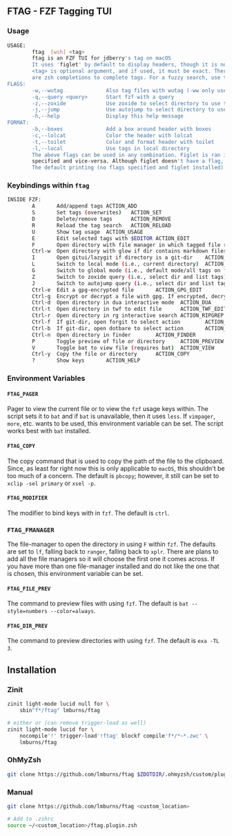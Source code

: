 ## FTAG - FZF Tagging TUI

### Usage

```sh
USAGE:
        ftag  [wsh] <tag>
        ftag is an FZF TUI for jdberry's tag on macOS
        It uses 'figlet' by default to display headers, though it is not needed
        <tag> is optional argument, and if used, it must be exact. There
        are zsh completions to complete tags. For a fuzzy search, use the -q flag
FLAGS:
        -w,--wutag              Also tag files with wutag (-ww only uses wutag)
        -q,--query <query>      Start fzf with a query
        -z,--zoxide             Use zoxide to select directory to use tags (only shows tagged files)
        -j,--jump               Use autojump to select directory to use tags (only shows tagged files)
        -h,--help               Display this help message
FORMAT:
        -b,--boxes              Add a box around header with boxes
        -c,--lolcat             Color the header with lolcat
        -t,--toilet             Color and format header with toilet
        -l,--local              Use tags in local directory
        The above flags can be used in any combination. Figlet is ran if toilet isn't
        specified and vice-versa. Although figlet doesn't have a flag, it is ran by default.
        The default printing (no flags specified and figlet installed) looks the nicest.
```

### Keybindings within `ftag`
```sh
INSIDE FZF:
        A       Add/append tags ACTION_ADD
        S       Set tags (overwrites)   ACTION_SET
        D       Delete/remove tags      ACTION_REMOVE
        R       Reload the tag search   ACTION_RELOAD
        U       Show tag usage  ACTION_USAGE
        E       Edit selected tags with $EDITOR ACTION_EDIT
        F       Open directory with file manager in which tagged file resides   ACTION_FILEMANAGER
        Ctrl-w  Open directory with glow if dir contains markdown files ACTION_GLOW
        I       Open gitui/lazygit if directory is a git-dir    ACTION_GIT
        L       Switch to local mode (i.e., current directory)  ACTION_LOCAL
        G       Switch to global mode (i.e., default mode/all tags on file system)      ACTION_GLOBAL
        Z       Switch to zoxide query (i.e., select dir and list tags) ACTION_ZOXIDE
        J       Switch to autojump query (i.e., select dir and list tags)       ACTION_AUTOJUMP
        Ctrl-e  Edit a gpg-encrypted file       ACTION_GPG_EDIT
        Ctrl-g  Encrypt or decrypt a file with gpg. If encrypted, decrypt and vice versa        ACTION_GPG
        Ctrl-d  Open directory in dua interactive mode  ACTION_DUA
        Ctrl-t  Open directory in twf to edit file      ACTION_TWF_EDIT
        Ctrl-r  Open directory in rg interactive search ACTION_RIPGREP
        Ctrl-f  If git-dir, open forgit to select action        ACTION_FORGIT
        Ctrl-b  If git-dir, open dotbare to select action       ACTION_DOTBARE
        Ctrl-n  Open directory in finder        ACTION_FINDER
        P       Toggle preview of file or directory     ACTION_PREVIEW
        V       Toggle bat to view file (requires bat)  ACTION_VIEW
        Ctrl-y  Copy the file or directory      ACTION_COPY
        ?       Show keys       ACTION_HELP
```

### Environment Variables

#### `FTAG_PAGER`
Pager to view the current file or to view the `fzf` usage keys within. The script sets it to `bat` and if `bat` is unavailable, then it uses `less`. If `vimpager`, `more`, etc. wants to be used, this environment variable can be set. The script works best with `bat` installed.

#### `FTAG_COPY`
The copy command that is used to copy the path of the file to the clipboard. Since, as least for right now this is only applicable to `macOS`, this shouldn't be too much of a concern. The default is `pbcopy`; however, it still can be set to `xclip -sel primary` or `xsel -p`.

#### `FTAG_MODIFIER`
The modifier to bind keys with in `fzf`. The default is `ctrl`.

### `FTAG_FMANAGER`
The file-manager to open the directory in using `F` within `fzf`. The defaults are set to `lf`, falling back to `ranger`, falling back to `xplr`. There are plans to add all the file managers so it will choose the first one it comes across. If you have more than one file-manager installed and do not like the one that is chosen, this environment variable can be set.

#### `FTAG_FILE_PREV`
The command to preview files with using `fzf`. The default is `bat --style=numbers --color=always`.

#### `FTAG_DIR_PREV`
The command to preview directories with using `fzf`. The default is `exa -TL 3`.

## Installation

### Zinit

```sh
zinit light-mode lucid null for \
    sbin"f*/ftag" lmburns/ftag

# either or (can remove trigger-load as well)
zinit light-mode lucid for \
    nocompile'!' trigger-load'!ftag' blockf compile'f*/*~*.zwc' \
    lmburns/ftag
```

### OhMyZsh

```sh
git clone https://github.com/lmburns/ftag $ZDOTDIR/.ohmyzsh/custom/plugins
```

### Manual

```sh
git clone https://github.com/lmburns/ftag <custom_location>

# Add to .zshrc
source ~/<custom_location>/ftag.plugin.zsh
```
